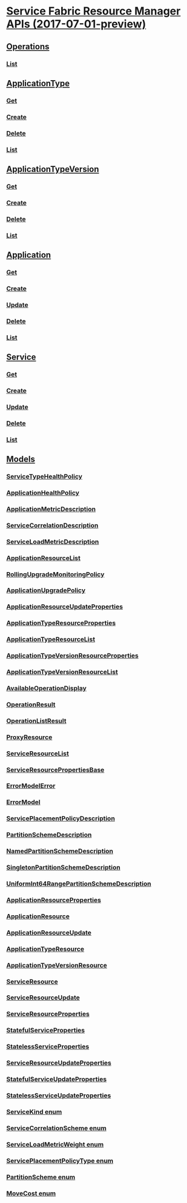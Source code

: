 # [Service Fabric Resource Manager APIs (2017-07-01-preview)](https://docs.microsoft.com/rest/api/servicefabric/sfrp-2017-07-01-preview-index)
## [Operations](sfrp-2017-07-01-preview-index-operations.md)
### [List](sfrp-2017-07-01-preview-api-operations_list.md)
## [ApplicationType](sfrp-2017-07-01-preview-index-applicationtype.md)
### [Get](sfrp-2017-07-01-preview-api-applicationtypes_get.md)
### [Create](sfrp-2017-07-01-preview-api-applicationtypes_create.md)
### [Delete](sfrp-2017-07-01-preview-api-applicationtypes_delete.md)
### [List](sfrp-2017-07-01-preview-api-applicationtypes_list.md)
## [ApplicationTypeVersion](sfrp-2017-07-01-preview-index-applicationtypeversion.md)
### [Get](sfrp-2017-07-01-preview-api-applicationtypeversions_get.md)
### [Create](sfrp-2017-07-01-preview-api-applicationtypeversions_create.md)
### [Delete](sfrp-2017-07-01-preview-api-applicationtypeversions_delete.md)
### [List](sfrp-2017-07-01-preview-api-applicationtypeversions_list.md)
## [Application](sfrp-2017-07-01-preview-index-application.md)
### [Get](sfrp-2017-07-01-preview-api-applications_get.md)
### [Create](sfrp-2017-07-01-preview-api-applications_create.md)
### [Update](sfrp-2017-07-01-preview-api-applications_update.md)
### [Delete](sfrp-2017-07-01-preview-api-applications_delete.md)
### [List](sfrp-2017-07-01-preview-api-applications_list.md)
## [Service](sfrp-2017-07-01-preview-index-service.md)
### [Get](sfrp-2017-07-01-preview-api-services_get.md)
### [Create](sfrp-2017-07-01-preview-api-services_create.md)
### [Update](sfrp-2017-07-01-preview-api-services_update.md)
### [Delete](sfrp-2017-07-01-preview-api-services_delete.md)
### [List](sfrp-2017-07-01-preview-api-services_list.md)
## [Models](sfrp-2017-07-01-preview-index-models.md)
### [ServiceTypeHealthPolicy](sfrp-2017-07-01-preview-model-servicetypehealthpolicy.md)
### [ApplicationHealthPolicy](sfrp-2017-07-01-preview-model-applicationhealthpolicy.md)
### [ApplicationMetricDescription](sfrp-2017-07-01-preview-model-applicationmetricdescription.md)
### [ServiceCorrelationDescription](sfrp-2017-07-01-preview-model-servicecorrelationdescription.md)
### [ServiceLoadMetricDescription](sfrp-2017-07-01-preview-model-serviceloadmetricdescription.md)
### [ApplicationResourceList](sfrp-2017-07-01-preview-model-applicationresourcelist.md)
### [RollingUpgradeMonitoringPolicy](sfrp-2017-07-01-preview-model-rollingupgrademonitoringpolicy.md)
### [ApplicationUpgradePolicy](sfrp-2017-07-01-preview-model-applicationupgradepolicy.md)
### [ApplicationResourceUpdateProperties](sfrp-2017-07-01-preview-model-applicationresourceupdateproperties.md)
### [ApplicationTypeResourceProperties](sfrp-2017-07-01-preview-model-applicationtyperesourceproperties.md)
### [ApplicationTypeResourceList](sfrp-2017-07-01-preview-model-applicationtyperesourcelist.md)
### [ApplicationTypeVersionResourceProperties](sfrp-2017-07-01-preview-model-applicationtypeversionresourceproperties.md)
### [ApplicationTypeVersionResourceList](sfrp-2017-07-01-preview-model-applicationtypeversionresourcelist.md)
### [AvailableOperationDisplay](sfrp-2017-07-01-preview-model-availableoperationdisplay.md)
### [OperationResult](sfrp-2017-07-01-preview-model-operationresult.md)
### [OperationListResult](sfrp-2017-07-01-preview-model-operationlistresult.md)
### [ProxyResource](sfrp-2017-07-01-preview-model-proxyresource.md)
### [ServiceResourceList](sfrp-2017-07-01-preview-model-serviceresourcelist.md)
### [ServiceResourcePropertiesBase](sfrp-2017-07-01-preview-model-serviceresourcepropertiesbase.md)
### [ErrorModelError](sfrp-2017-07-01-preview-model-errormodelerror.md)
### [ErrorModel](sfrp-2017-07-01-preview-model-errormodel.md)
### [ServicePlacementPolicyDescription](sfrp-2017-07-01-preview-model-serviceplacementpolicydescription.md)
### [PartitionSchemeDescription](sfrp-2017-07-01-preview-model-partitionschemedescription.md)
### [NamedPartitionSchemeDescription](sfrp-2017-07-01-preview-model-namedpartitionschemedescription.md)
### [SingletonPartitionSchemeDescription](sfrp-2017-07-01-preview-model-singletonpartitionschemedescription.md)
### [UniformInt64RangePartitionSchemeDescription](sfrp-2017-07-01-preview-model-uniformint64rangepartitionschemedescription.md)
### [ApplicationResourceProperties](sfrp-2017-07-01-preview-model-applicationresourceproperties.md)
### [ApplicationResource](sfrp-2017-07-01-preview-model-applicationresource.md)
### [ApplicationResourceUpdate](sfrp-2017-07-01-preview-model-applicationresourceupdate.md)
### [ApplicationTypeResource](sfrp-2017-07-01-preview-model-applicationtyperesource.md)
### [ApplicationTypeVersionResource](sfrp-2017-07-01-preview-model-applicationtypeversionresource.md)
### [ServiceResource](sfrp-2017-07-01-preview-model-serviceresource.md)
### [ServiceResourceUpdate](sfrp-2017-07-01-preview-model-serviceresourceupdate.md)
### [ServiceResourceProperties](sfrp-2017-07-01-preview-model-serviceresourceproperties.md)
### [StatefulServiceProperties](sfrp-2017-07-01-preview-model-statefulserviceproperties.md)
### [StatelessServiceProperties](sfrp-2017-07-01-preview-model-statelessserviceproperties.md)
### [ServiceResourceUpdateProperties](sfrp-2017-07-01-preview-model-serviceresourceupdateproperties.md)
### [StatefulServiceUpdateProperties](sfrp-2017-07-01-preview-model-statefulserviceupdateproperties.md)
### [StatelessServiceUpdateProperties](sfrp-2017-07-01-preview-model-statelessserviceupdateproperties.md)
### [ServiceKind enum](sfrp-2017-07-01-preview-model-servicekind.md)
### [ServiceCorrelationScheme enum](sfrp-2017-07-01-preview-model-servicecorrelationscheme.md)
### [ServiceLoadMetricWeight enum](sfrp-2017-07-01-preview-model-serviceloadmetricweight.md)
### [ServicePlacementPolicyType enum](sfrp-2017-07-01-preview-model-serviceplacementpolicytype.md)
### [PartitionScheme enum](sfrp-2017-07-01-preview-model-partitionscheme.md)
### [MoveCost enum](sfrp-2017-07-01-preview-model-movecost.md)


